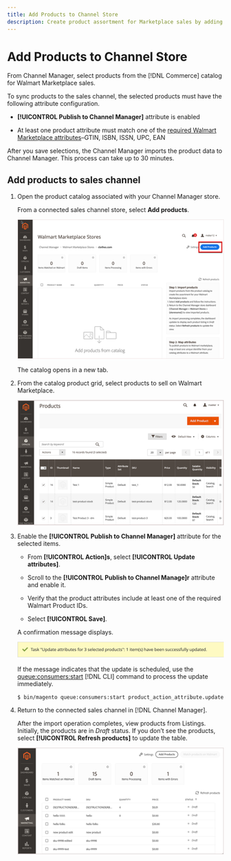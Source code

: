 ```yaml
---
title: Add Products to Channel Store
description: Create product assortment for Marketplace sales by adding products from the catalog to the sales channel
--- 
```

# Add Products to Channel Store

From Channel Manager, select products from the [!DNL Commerce] catalog for Walmart Marketplace sales.

To sync products to the sales channel, the selected products must have the following attribute configuration.

- **[!UICONTROL Publish to Channel Manager]** attribute is enabled

- At least one product attribute must match one of the [required Walmart Marketplace attributes](map-product-attributes-for-matching.md)–GTIN, ISBN, ISSN, UPC, EAN

After you save selections, the Channel Manager imports the product data to Channel Manager. This process can take up to 30 minutes.

## Add products to sales channel

1. Open the product catalog associated with your Channel Manager store.

   From a connected sales channel store, select **Add products**.
   
   ![Add products to connected channel](assets/add-initial-products-to-connected-channel.png)

   The catalog opens in a new tab.

1. From the catalog product grid, select products to sell on Walmart Marketplace.

   ![Send products to the connected channel](assets/select-products-from-catalog.png)

1. Enable the **[!UICONTROL Publish to Channel Manager]** attribute for the selected items.

   - From **[!UICONTROL Action]s**, select **[!UICONTROL Update attributes]**.

   - Scroll to the **[!UICONTROL Publish to Channel Manage]r** attribute and enable it.

   - Verify that the product attributes include at least one of the required Walmart Product IDs.

   - Select **[!UICONTROL Save]**.

    A confirmation message displays.

     ![Product import from catalog to sales channel confirmation message](assets/product-import-from-catalog-confirmation.png)

     If the message indicates that the update is scheduled, use the [queue:consumers:start](https://devdocs.magento.com/guides/v2.4/config-guide/cli/config-cli-subcommands-queue.html) [!DNL CLI] command to process the update immediately.

     ```bash
     $ bin/magento queue:consumers:start product_action_attribute.update
     ``` 
  
1. Return to the connected sales channel in [!DNL Channel Manager].

   After the import operation completes, view products from Listings. Initially, the products are in *Draft* status. If you don’t see the products, select **[!UICONTROL Refresh products]** to update the table.  

   ![Products imported to connected sales channel](assets/products-in-marketplace-sales-channel.png)
